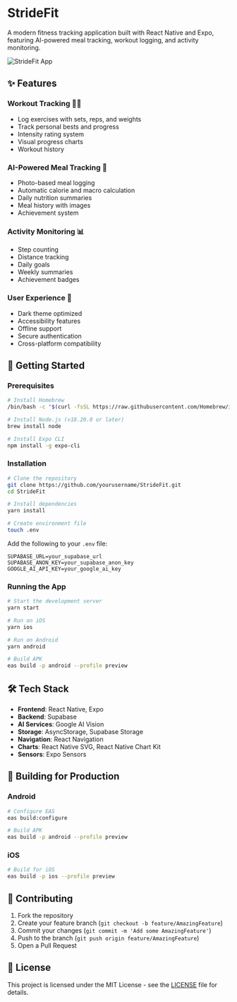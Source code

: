 # StrideFit

A modern fitness tracking application built with React Native and Expo, featuring AI-powered meal tracking, workout logging, and activity monitoring.

![StrideFit App](./assets/app-preview.png)

## ✨ Features

### Workout Tracking 🏋️‍♂️
- Log exercises with sets, reps, and weights
- Track personal bests and progress
- Intensity rating system
- Visual progress charts
- Workout history

### AI-Powered Meal Tracking 🍳
- Photo-based meal logging
- Automatic calorie and macro calculation
- Daily nutrition summaries
- Meal history with images
- Achievement system

### Activity Monitoring 📊
- Step counting
- Distance tracking
- Daily goals
- Weekly summaries
- Achievement badges

### User Experience 🎨
- Dark theme optimized
- Accessibility features
- Offline support
- Secure authentication
- Cross-platform compatibility

## 🚀 Getting Started

### Prerequisites

```bash
# Install Homebrew
/bin/bash -c "$(curl -fsSL https://raw.githubusercontent.com/Homebrew/install/HEAD/install.sh)"

# Install Node.js (v18.20.0 or later)
brew install node

# Install Expo CLI
npm install -g expo-cli
```

### Installation

```bash
# Clone the repository
git clone https://github.com/yourusername/StrideFit.git
cd StrideFit

# Install dependencies
yarn install

# Create environment file
touch .env
```

Add the following to your `.env` file:
```env
SUPABASE_URL=your_supabase_url
SUPABASE_ANON_KEY=your_supabase_anon_key
GOOGLE_AI_API_KEY=your_google_ai_key
```

### Running the App

```bash
# Start the development server
yarn start

# Run on iOS
yarn ios

# Run on Android
yarn android

# Build APK
eas build -p android --profile preview
```


## 🛠 Tech Stack

- **Frontend**: React Native, Expo
- **Backend**: Supabase
- **AI Services**: Google AI Vision
- **Storage**: AsyncStorage, Supabase Storage
- **Navigation**: React Navigation
- **Charts**: React Native SVG, React Native Chart Kit
- **Sensors**: Expo Sensors

## 📱 Building for Production

### Android

```bash
# Configure EAS
eas build:configure

# Build APK
eas build -p android --profile preview
```

### iOS

```bash
# Build for iOS
eas build -p ios --profile preview
```

## 🤝 Contributing

1. Fork the repository
2. Create your feature branch (`git checkout -b feature/AmazingFeature`)
3. Commit your changes (`git commit -m 'Add some AmazingFeature'`)
4. Push to the branch (`git push origin feature/AmazingFeature`)
5. Open a Pull Request

## 📄 License

This project is licensed under the MIT License - see the [LICENSE](LICENSE) file for details.

